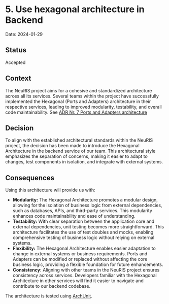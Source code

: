 # 5. Use hexagonal architecture in Backend

Date: 2024-01-29

## Status

Accepted

## Context

The NeuRIS project aims for a cohesive and standardized architecture across all its services. Several teams within the
project have successfully implemented the Hexagonal (Ports and Adapters) architecture in their respective services,
leading to improved modularity, testability, and overall code maintainability. See [ADR Nr. 7 Ports and Adapters architecture](https://github.com/digitalservicebund/ris-backend-service/blob/main/doc/adr/0007-ports-and-adapters-architecture.md)

## Decision

To align with the established architectural standards within the NeuRIS project, the decision has been made to introduce
the Hexagonal Architecture in the backend service of our team. This architectural style emphasizes the separation of
concerns, making it easier to adapt to changes, test components in isolation, and integrate with external systems.

## Consequences

Using this architecture will provide us with:

- **Modularity:** The Hexagonal Architecture promotes a modular design, allowing for the isolation of business logic from external dependencies, such as databases, APIs, and third-party services. This modularity enhances code maintainability and ease of understanding.
- **Testability:** With clear separation between the application core and external dependencies, unit testing becomes more straightforward. This architecture facilitates the use of test doubles and mocks, enabling comprehensive testing of business logic without relying on external systems.
- **Flexibility:** The Hexagonal Architecture enables easier adaptation to change in external systems or business requirements. Ports and Adapters can be modified or replaced without affecting the core business logic, providing a flexible foundation for future enhancements.
- **Consistency:** Aligning with other teams in the NeuRIS project ensures consistency across services. Developers familiar with the Hexagonal Architecture in other services will find it easier to navigate and contribute to our backend codebase.

The architecture is tested using [ArchUnit](https://www.archunit.org).






